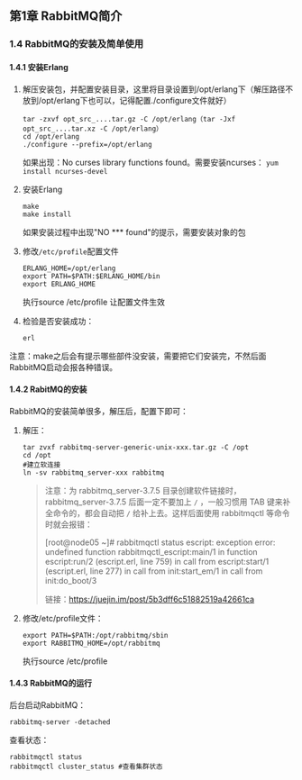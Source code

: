 ## 第1章 RabbitMQ简介

### 1.4 RabbitMQ的安装及简单使用

#### 1.4.1 安装Erlang

1. 解压安装包，并配置安装目录，这里将目录设置到/opt/erlang下（解压路径不放到/opt/erlang下也可以，记得配置./configure文件就好）

   ```shell
   tar -zxvf opt_src_....tar.gz -C /opt/erlang（tar -Jxf opt_src_....tar.xz -C /opt/erlang）
   cd /opt/erlang
   ./configure --prefix=/opt/erlang
   ```

   如果出现：No curses library functions found。需要安装ncurses：
   `yum install ncurses-devel`

2. 安装Erlang

   ```shell
   make
   make install
   ```

   如果安装过程中出现"NO *** found"的提示，需要安装对象的包

3. 修改`/etc/profile`配置文件

   ```properties
   ERLANG_HOME=/opt/erlang
   export PATH=$PATH:$ERLANG_HOME/bin
   export ERLANG_HOME
   ```

   执行source /etc/profile 让配置文件生效

4. 检验是否安装成功：

   `erl`

注意：make之后会有提示哪些部件没安装，需要把它们安装完，不然后面RabbitMQ启动会报各种错误。

#### 1.4.2 RabitMQ的安装

RabbitMQ的安装简单很多，解压后，配置下即可：

1. 解压：

    ```shell
    tar zvxf rabbitmq-server-generic-unix-xxx.tar.gz -C /opt
    cd /opt
    #建立软连接
    ln -sv rabbitmq_server-xxx rabbitmq
    ```

    > 注意：为 rabbitmq_server-3.7.5 目录创建软件链接时，rabbitmq_server-3.7.5 后面一定不要加上 `/` ，一般习惯用 TAB 键来补全命令的，都会自动把 `/` 给补上去。这样后面使用 rabbitmqctl 等命令时就会报错：
    >
    > [root@node05 ~]# rabbitmqctl status escript: exception error: undefined function rabbitmqctl_escript:main/1 in function  escript:run/2 (escript.erl, line 759) in call from escript:start/1 (escript.erl, line 277) in call from init:start_em/1 in call from init:do_boot/3
    >
    > 链接：https://juejin.im/post/5b3dff6c51882519a42661ca

2. 修改/etc/profile文件：

    ```properties
    export PATH=$PATH:/opt/rabbitmq/sbin
    export RABBITMQ_HOME=/opt/rabbitmq
    ```

    执行source /etc/profile

#### 1.4.3 RabbitMQ的运行

后台启动RabbitMQ：

```shell
rabbitmq-server -detached
```

查看状态：

```shell
rabbitmqctl status
rabbitmqctl cluster_status #查看集群状态
```

